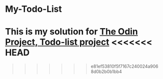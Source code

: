 # My-Todo-List
This is my solution for [The Odin Project, Todo-list project](https://www.theodinproject.com/lessons/node-path-javascript-todo-list)
<<<<<<< HEAD
=======

>>>>>>> e81ef53810f5f7167c240024a9068d0b2b0b1bb4
